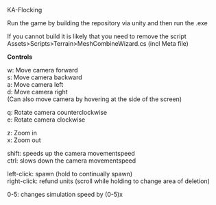 KA-Flocking

Run the game by building the repository via unity and then run the .exe

If you cannot build it is likely that you need to remove the script Assets>Scripts>Terrain>MeshCombineWizard.cs (incl Meta file)

**Controls**

w: Move camera forward  
s: Move camera backward  
a: Move camera left  
d: Move camera right  
(Can also move camera by hovering at the side of the screen)

q: Rotate camera counterclockwise  
e: Rotate camera clockwise  

z: Zoom in  
x: Zoom out

shift: speeds up the camera movementspeed  
ctrl: slows down the camera movementspeed

left-click: spawn (hold to continually spawn)  
right-click: refund units (scroll while holding to change area of deletion)

0-5: changes simulation speed by (0-5)x
